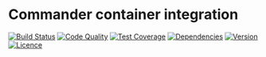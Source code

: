 # Commander container integration

[![Build Status](https://img.shields.io/travis/weew/php-commander-container-aware.svg)](https://travis-ci.org/weew/php-commander-container-aware)
[![Code Quality](https://img.shields.io/scrutinizer/g/weew/php-commander-container-aware.svg)](https://scrutinizer-ci.com/g/weew/php-commander-container-aware)
[![Test Coverage](https://img.shields.io/coveralls/weew/php-commander-container-aware.svg)](https://coveralls.io/github/weew/php-commander-container-aware)
[![Dependencies](https://img.shields.io/versioneye/d/php/weew:php-commander-container-aware.svg)](https://versioneye.com/php/weew:php-commander-container-aware)
[![Version](https://img.shields.io/packagist/v/weew/php-commander-container-aware.svg)](https://packagist.org/packages/weew/php-commander-container-aware)
[![Licence](https://img.shields.io/packagist/l/weew/php-commander-container-aware.svg)](https://packagist.org/packages/weew/php-commander-container-aware)

